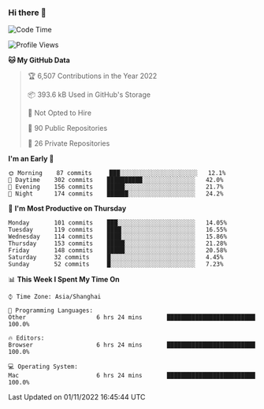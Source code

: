 ### Hi there 👋

<!--
**qbosen/qbosen** is a ✨ _special_ ✨ repository because its `README.md` (this file) appears on your GitHub profile.

Here are some ideas to get you started:

- 🔭 I’m currently working on ...
- 🌱 I’m currently learning ...
- 👯 I’m looking to collaborate on ...
- 🤔 I’m looking for help with ...
- 💬 Ask me about ...
- 📫 How to reach me: ...
- 😄 Pronouns: ...
- ⚡ Fun fact: ...
-->

<!--START_SECTION:waka-->
![Code Time](http://img.shields.io/badge/Code%20Time-1%2C062%20hrs%2029%20mins-blue)

![Profile Views](http://img.shields.io/badge/Profile%20Views-1-blue)

**🐱 My GitHub Data** 

> 🏆 6,507 Contributions in the Year 2022
 > 
> 📦 393.6 kB Used in GitHub's Storage 
 > 
> 🚫 Not Opted to Hire
 > 
> 📜 90 Public Repositories 
 > 
> 🔑 26 Private Repositories  
 > 
**I'm an Early 🐤** 

```text
🌞 Morning    87 commits     ███░░░░░░░░░░░░░░░░░░░░░░   12.1% 
🌆 Daytime    302 commits    ██████████░░░░░░░░░░░░░░░   42.0% 
🌃 Evening    156 commits    █████░░░░░░░░░░░░░░░░░░░░   21.7% 
🌙 Night      174 commits    ██████░░░░░░░░░░░░░░░░░░░   24.2%

```
📅 **I'm Most Productive on Thursday** 

```text
Monday       101 commits    ███░░░░░░░░░░░░░░░░░░░░░░   14.05% 
Tuesday      119 commits    ████░░░░░░░░░░░░░░░░░░░░░   16.55% 
Wednesday    114 commits    ████░░░░░░░░░░░░░░░░░░░░░   15.86% 
Thursday     153 commits    █████░░░░░░░░░░░░░░░░░░░░   21.28% 
Friday       148 commits    █████░░░░░░░░░░░░░░░░░░░░   20.58% 
Saturday     32 commits     █░░░░░░░░░░░░░░░░░░░░░░░░   4.45% 
Sunday       52 commits     █░░░░░░░░░░░░░░░░░░░░░░░░   7.23%

```


📊 **This Week I Spent My Time On** 

```text
⌚︎ Time Zone: Asia/Shanghai

💬 Programming Languages: 
Other                    6 hrs 24 mins       █████████████████████████   100.0%

🔥 Editors: 
Browser                  6 hrs 24 mins       █████████████████████████   100.0%

💻 Operating System: 
Mac                      6 hrs 24 mins       █████████████████████████   100.0%

```


 Last Updated on 01/11/2022 16:45:44 UTC
<!--END_SECTION:waka-->

